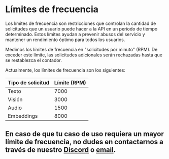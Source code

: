 # Límites de frecuencia

Los límites de frecuencia son restricciones que controlan la cantidad de solicitudes que un usuario puede hacer a la API en un período de tiempo determinado. Estos límites ayudan a prevenir abusos del servicio y mantener un rendimiento óptimo para todos los usuarios.

Medimos los límites de frecuencia en "solicitudes por minuto" (RPM). De exceder este límite, las solicitudes adicionales serán rechazadas hasta que se restablezca el contador.

Actualmente, los límites de frecuencia son los siguientes:

| Tipo de solicitud | Límite (RPM) |
|-------------------|--------------|
| Texto             | 7000         |
| Visión            | 3000         |
| Audio             | 1500         |
| Embeddings        | 8000         |


En caso de que tu caso de uso requiera un mayor límite de frecuencia, no dudes en contactarnos a través de nuestro [Discord](https://discord.gg/sFeXDcAJ9K) o [email](mailto:contacto@surus.dev).
---